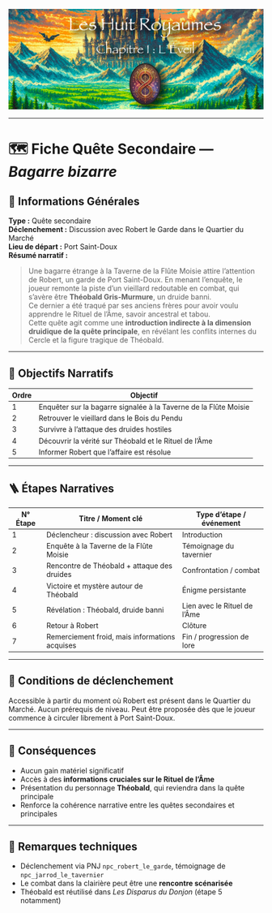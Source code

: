 ![Cover](https://raw.githubusercontent.com/nicolasvauchenet/eightrealms-awakening/refs/heads/main/assets/img/core/cover_documentation.png)

---

# 🗺️ Fiche Quête Secondaire — *Bagarre bizarre*

## 🧾 Informations Générales

**Type :** Quête secondaire  
**Déclenchement :** Discussion avec Robert le Garde dans le Quartier du Marché  
**Lieu de départ :** Port Saint-Doux  
**Résumé narratif :**
> Une bagarre étrange à la Taverne de la Flûte Moisie attire l’attention de Robert, un garde de Port Saint-Doux. En
> menant l’enquête, le joueur remonte la piste d’un vieillard redoutable en combat, qui s’avère être
> **Théobald Gris-Murmure**, un druide banni.  
> Ce dernier a été traqué par ses anciens frères pour avoir voulu apprendre le Rituel de l’Âme, savoir ancestral et
> tabou.  
> Cette quête agit comme une **introduction indirecte à la dimension druidique de la quête principale**, en révélant les
> conflits internes du Cercle et la figure tragique de Théobald.

---

## 🎯 Objectifs Narratifs

| Ordre | Objectif                                                         |
|-------|------------------------------------------------------------------|
| 1     | Enquêter sur la bagarre signalée à la Taverne de la Flûte Moisie |
| 2     | Retrouver le vieillard dans le Bois du Pendu                     |
| 3     | Survivre à l’attaque des druides hostiles                        |
| 4     | Découvrir la vérité sur Théobald et le Rituel de l’Âme           |
| 5     | Informer Robert que l’affaire est résolue                        |

---

## 🪜 Étapes Narratives

| N° Étape | Titre / Moment clé                             | Type d’étape / événement     |
|----------|------------------------------------------------|------------------------------|
| 1        | Déclencheur : discussion avec Robert           | Introduction                 |
| 2        | Enquête à la Taverne de la Flûte Moisie        | Témoignage du tavernier      |
| 3        | Rencontre de Théobald + attaque des druides    | Confrontation / combat       |
| 4        | Victoire et mystère autour de Théobald         | Énigme persistante           |
| 5        | Révélation : Théobald, druide banni            | Lien avec le Rituel de l’Âme |
| 6        | Retour à Robert                                | Clôture                      |
| 7        | Remerciement froid, mais informations acquises | Fin / progression de lore    |

---

## 🔐 Conditions de déclenchement

Accessible à partir du moment où Robert est présent dans le Quartier du Marché. Aucun prérequis de niveau. Peut être
proposée dès que le joueur commence à circuler librement à Port Saint-Doux.

---

## 🎁 Conséquences

- Aucun gain matériel significatif
- Accès à des **informations cruciales sur le Rituel de l’Âme**
- Présentation du personnage **Théobald**, qui reviendra dans la quête principale
- Renforce la cohérence narrative entre les quêtes secondaires et principales

---

## 🧪 Remarques techniques

- Déclenchement via PNJ `npc_robert_le_garde`, témoignage de `npc_jarrod_le_tavernier`
- Le combat dans la clairière peut être une **rencontre scénarisée**
- Théobald est réutilisé dans *Les Disparus du Donjon* (étape 5 notamment)
